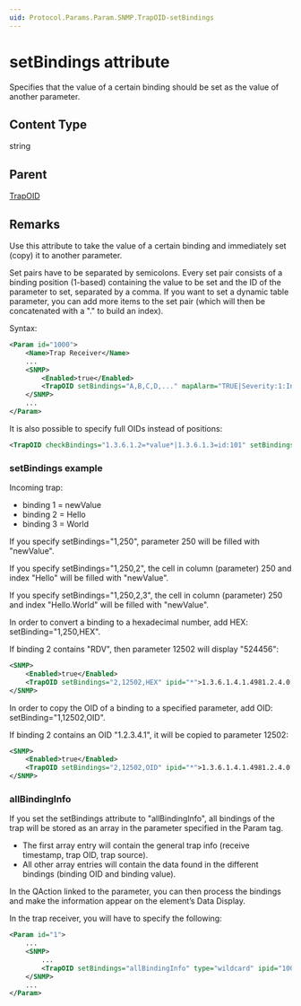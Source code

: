```yaml
---
uid: Protocol.Params.Param.SNMP.TrapOID-setBindings
---
```


# setBindings attribute

Specifies that the value of a certain binding should be set as the value of another parameter.

## Content Type

string

## Parent

[TrapOID](xref:Protocol.Params.Param.SNMP.TrapOID)

## Remarks

Use this attribute to take the value of a certain binding and immediately set (copy) it to another parameter.

Set pairs have to be separated by semicolons. Every set pair consists of a binding position (1-based) containing the value to be set and the ID of the parameter to set, separated by a comma. If you want to set a dynamic table parameter, you can add more items to the set pair (which will then be concatenated with a "." to build an index).

Syntax:

```xml
<Param id="1000">
    <Name>Trap Receiver</Name>
    ...
    <SNMP>
        <Enabled>true</Enabled>
        <TrapOID setBindings="A,B,C,D,..." mapAlarm="TRUE|Severity:1:Information,*" type="wildcard">*</TrapOID>
    </SNMP>
    ...
</Param>
```

It is also possible to specify full OIDs instead of positions:<!-- RN 13794 -->

```xml
<TrapOID checkBindings="1.3.6.1.2=*value*|1.3.6.1.3=id:101" setBindings="1.3.6.1.2,102;1.3.6.1.3,103;1.3.6.1.4,104;1.3.6.1.5,105;1.3.6.1.6,106" ipid="100" mapAlarm="TRUE|Severity:1.3.6.1.4:Normal,Normal;Warning,Warning*;Minor,Minor,Minor low,minor high;Major,Major*;Critical,Critica*;Timeout,Timeout;Information,Information|Value:A trap is received: '[1.3.6.1.2]' and '[1.3.6.1.3]' and '[1.3.6.1.4]'|Link:1.3.6.1.5,1.3.6.1.6" type="complete">*</TrapOID>
```

### setBindings example

Incoming trap:

- binding 1 = newValue
- binding 2 = Hello
- binding 3 = World

If you specify setBindings="1,250", parameter 250 will be filled with "newValue".

If you specify setBindings="1,250,2", the cell in column (parameter) 250 and index "Hello" will be filled with "newValue".

If you specify setBindings="1,250,2,3", the cell in column (parameter) 250 and index "Hello.World" will be filled with "newValue".

In order to convert a binding to a hexadecimal number, add HEX: setBinding="1,250,HEX".

If binding 2 contains "RDV", then parameter 12502 will display "524456":<!-- RN 3250 -->

```xml
<SNMP>
    <Enabled>true</Enabled>
    <TrapOID setBindings="2,12502,HEX" ipid="*">1.3.6.1.4.1.4981.2.4.0.2</TrapOID>
</SNMP>
```

In order to copy the OID of a binding to a specified parameter, add OID: setBinding="1,12502,OID".

If binding 2 contains an OID "1.2.3.4.1", it will be copied to parameter 12502:<!-- RN 1727 -->

```xml
<SNMP>
    <Enabled>true</Enabled>
    <TrapOID setBindings="2,12502,OID" ipid="*">1.3.6.1.4.1.4981.2.4.0.2</TrapOID>
</SNMP>
```

### allBindingInfo

If you set the setBindings attribute to "allBindingInfo", all bindings of the trap will be stored as an array in the parameter specified in the Param tag.

- The first array entry will contain the general trap info (receive timestamp, trap OID, trap source).
- All other array entries will contain the data found in the different bindings (binding OID and binding value).

In the QAction linked to the parameter, you can then process the bindings and make the information appear on the element’s Data Display.

In the trap receiver, you will have to specify the following:

```xml
<Param id="1">
    ...
    <SNMP>
        ...
        <TrapOID setBindings="allBindingInfo" type="wildcard" ipid="100">*</TrapOID>
    </SNMP>
    ...
</Param>
```

